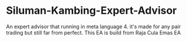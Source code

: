 # Siluman-Kambing-Expert-Advisor
An expert advisor that running in meta language 4. it's made for any pair trading but still far from perfect. This EA is build from Raja Cula Emas EA
